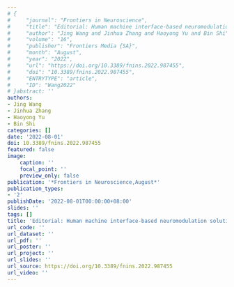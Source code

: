```yaml
---
# {
#     "journal": "Frontiers in Neuroscience",
#     "title": "Editorial: Human machine interface-based neuromodulation solutions for neurorehabilitation",
#     "author": "Jing Wang and Jinhua Zhang and Haoyong Yu and Bin Shi",
#     "volume": "16",
#     "publisher": "Frontiers Media {SA}",
#     "month": "August",
#     "year": "2022",
#     "url": "https://doi.org/10.3389/fnins.2022.987455",
#     "doi": "10.3389/fnins.2022.987455",
#     "ENTRYTYPE": "article",
#     "ID": "Wang2022"
# }abstract: ''
authors:
- Jing Wang
- Jinhua Zhang
- Haoyong Yu
- Bin Shi
categories: []
date: '2022-08-01'
doi: 10.3389/fnins.2022.987455
featured: false
image:
    caption: ''
    focal_point: ''
    preview_only: false
publication: '*Frontiers in Neuroscience,August*'
publication_types:
- '2'
publishDate: '2022-08-01T00:00:00+08:00'
slides: ''
tags: []
title: 'Editorial: Human machine interface-based neuromodulation solutions for neurorehabilitation'
url_code: ''
url_dataset: ''
url_pdf: ''
url_poster: ''
url_project: ''
url_slides: ''
url_source: https://doi.org/10.3389/fnins.2022.987455
url_video: ''
---
```

